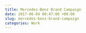 ```yaml
---
title: Mercedes-Benz Brand Campaign
date: 2017-06-04 00:47:00 +08:00
slug: mercedes-benz-brand-campaign
categories: Work
---
```


